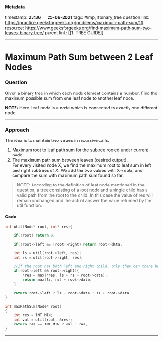 #### Metadata

timestamp: **23:36**  &emsp;  **25-06-2021**
tags: #imp, #binary_tree 
question link: https://practice.geeksforgeeks.org/problems/maximum-path-sum/1#
resource: https://www.geeksforgeeks.org/find-maximum-path-sum-two-leaves-binary-tree/
parent link: [[1. TREE GUIDE]]

---

# Maximum Path Sum between 2 Leaf Nodes

### Question
Given a binary tree in which each node element contains a number. Find the maximum possible sum from one leaf node to another leaf node.

**NOTE:** Here Leaf node is a node which is connected to exactly one different node.

---


### Approach
The idea is to maintain two values in recursive calls:
1) Maximum root to leaf path sum for the subtree rooted under current node.   
2) The maximum path sum between leaves (desired output).  
For every visited node X, we find the maximum root to leaf sum in left and right subtrees of X. We add the two values with X->data, and compare the sum with maximum path sum found so far.

>NOTE: According to the definition of leaf node mentioned in the question, a tree consisting of a root node and a single child has a valid path from the root to the child. In this case the value of res will remain unchanged and the actual answer the value returned by the util function.

#### Code

``` cpp
int util(Node* root, int* res){

	if(!root) return 0;

	if(!root->left && !root->right) return root->data;

	int ls = util(root->left, res);
	int rs = util(root->right, res);

	//if the root has both left and right child, only then can there be a valid path
	if(root->left && root->right){
		*res = max(*res, ls + rs + root->data);
		return max(ls, rs) + root->data;
	}

	return root->left ? ls + root->data : rs + root->data;
}

int maxPathSum(Node* root)
{
	int res = INT_MIN;
	int val = util(root, &res);
	return res == INT_MIN ? val : res;
}

```

---



